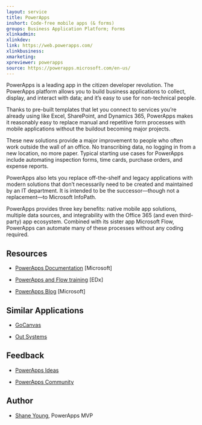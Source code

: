 ```yaml
---
layout: service
title: PowerApps
inshort: Code-free mobile apps (& forms)
groups: Business Application Platform; Forms
xlinkadmin: 
xlinkdev: 
link: https://web.powerapps.com/
xlinkbusiness: 
xmarketing: 
xpreviewer: powerapps
source: https://powerapps.microsoft.com/en-us/
---
```

PowerApps is a leading app in the citizen developer revolution. The PowerApps platform allows you to build business applications to collect, display, and interact with data; and it’s easy to use for non-technical people.  

Thanks to pre-built templates that let you connect to services you’re already using like Excel, SharePoint, and Dynamics 365, PowerApps makes it reasonably easy to replace manual and repetitive form processes with mobile applications without the buildout becoming major projects. 

These new solutions provide a major improvement to people who often work outside the wall of an office. No transcribing data, no logging in from a new location, no more paper. Typical starting use cases for PowerApps include automating inspection forms, time cards, purchase orders, and expense reports. 

PowerApps also lets you replace off-the-shelf and legacy applications with modern solutions that don’t necessarily need to be created and maintained by an IT department. It is intended to be the successor—though not a replacement—to Microsoft InfoPath. 

PowerApps provides three key benefits: native mobile app solutions, multiple data sources, and integrability with the Office 365 (and even third-party) app ecosystem. Combined with its sister app Microsoft Flow, PowerApps can automate many of these processes without any coding required.

Resources
---------

-   [PowerApps Documentation](https://docs.microsoft.com/en-us/powerapps/maker/canvas-apps/connections/connection-sharepoint-online) \[Microsoft\]

-   [PowerApps and Flow training](https://www.edx.org/course/developing-business-applications-power-microsoft-dat227x-0) \[EDx\]

-   [PowerApps Blog](https://powerapps.microsoft.com/en-us/blog/) \[Microsoft\]

Similar Applications
---------

-   [GoCanvas](https://www.gocanvas.com/)

-   [Out Systems](https://www.outsystems.com/p/low-code-development-platform/ )

Feedback
---------

-   [PowerApps Ideas](https://powerusers.microsoft.com/t5/PowerApps-Ideas/idb-p/PowerAppsIdeas)

-   [PowerApps Community](https://powerusers.microsoft.com/t5/PowerApps-Community/ct-p/PowerApps1)

Author
---------

-   [Shane Young](https://www.youtube.com/c/shaneyoungcloud), PowerApps MVP
